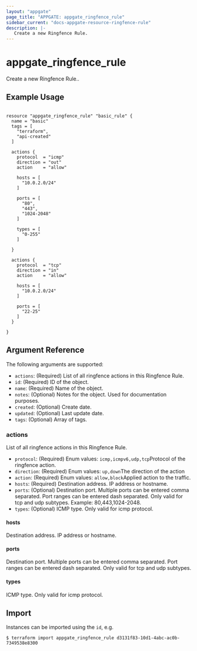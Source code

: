 ```yaml
---
layout: "appgate"
page_title: "APPGATE: appgate_ringfence_rule"
sidebar_current: "docs-appgate-resource-ringfence-rule"
description: |-
   Create a new Ringfence Rule.
---
```


# appgate_ringfence_rule

Create a new Ringfence Rule..

## Example Usage

```hcl

resource "appgate_ringfence_rule" "basic_rule" {
  name = "basic"
  tags = [
    "terraform",
    "api-created"
  ]

  actions {
    protocol  = "icmp"
    direction = "out"
    action    = "allow"

    hosts = [
      "10.0.2.0/24"
    ]

    ports = [
      "80",
      "443",
      "1024-2048"
    ]

    types = [
      "0-255"
    ]

  }

  actions {
    protocol  = "tcp"
    direction = "in"
    action    = "allow"

    hosts = [
      "10.0.2.0/24"
    ]

    ports = [
      "22-25"
    ]
  }

}
```

## Argument Reference

The following arguments are supported:


* `actions`: (Required) List of all ringfence actions in this Ringfence Rule.
* `id`: (Required) ID of the object.
* `name`: (Required) Name of the object.
* `notes`: (Optional) Notes for the object. Used for documentation purposes.
* `created`: (Optional) Create date.
* `updated`: (Optional) Last update date.
* `tags`: (Optional) Array of tags.


### actions
List of all ringfence actions in this Ringfence Rule.

* `protocol`: (Required)  Enum values: `icmp,icmpv6,udp,tcp`Protocol of the ringfence action.
* `direction`: (Required)  Enum values: `up,down`The direction of the action
* `action`: (Required)  Enum values: `allow,block`Applied action to the traffic.
* `hosts`: (Required) Destination address. IP address or hostname.
* `ports`:  (Optional) Destination port. Multiple ports can be entered comma separated. Port ranges can be entered dash separated. Only valid for tcp and udp subtypes. Example: 80,443,1024-2048.
* `types`:  (Optional) ICMP type. Only valid for icmp protocol.
#### hosts
Destination address. IP address or hostname.
#### ports
Destination port. Multiple ports can be entered comma separated. Port ranges can be entered dash separated. Only valid for tcp and udp subtypes.
#### types
ICMP type. Only valid for icmp protocol.



## Import

Instances can be imported using the `id`, e.g.

```
$ terraform import appgate_ringfence_rule d3131f83-10d1-4abc-ac0b-7349538e8300
```
